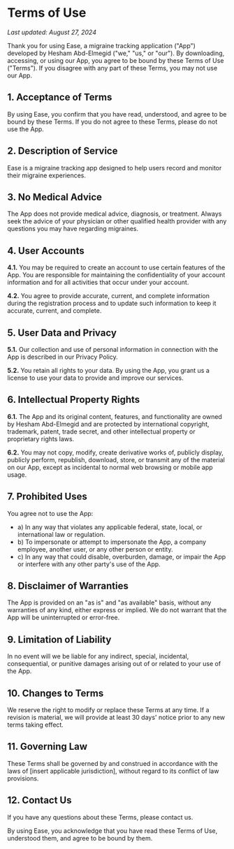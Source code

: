 # Terms of Use

_Last updated: August 27, 2024_

Thank you for using Ease, a migraine tracking application ("App") developed by Hesham Abd-Elmegid ("we," "us," or "our"). By downloading, accessing, or using our App, you agree to be bound by these Terms of Use ("Terms"). If you disagree with any part of these Terms, you may not use our App.

## 1. Acceptance of Terms
By using Ease, you confirm that you have read, understood, and agree to be bound by these Terms. If you do not agree to these Terms, please do not use the App.

## 2. Description of Service
Ease is a migraine tracking app designed to help users record and monitor their migraine experiences.

## 3. No Medical Advice
The App does not provide medical advice, diagnosis, or treatment. Always seek the advice of your physician or other qualified health provider with any questions you may have regarding migraines.

## 4. User Accounts

**4.1.** You may be required to create an account to use certain features of the App. You are responsible for maintaining the confidentiality of your account information and for all activities that occur under your account.

**4.2.** You agree to provide accurate, current, and complete information during the registration process and to update such information to keep it accurate, current, and complete.

## 5. User Data and Privacy

**5.1.** Our collection and use of personal information in connection with the App is described in our Privacy Policy.

**5.2.** You retain all rights to your data. By using the App, you grant us a license to use your data to provide and improve our services.

## 6. Intellectual Property Rights

**6.1.** The App and its original content, features, and functionality are owned by Hesham Abd-Elmegid and are protected by international copyright, trademark, patent, trade secret, and other intellectual property or proprietary rights laws.

**6.2.** You may not copy, modify, create derivative works of, publicly display, publicly perform, republish, download, store, or transmit any of the material on our App, except as incidental to normal web browsing or mobile app usage.

## 7. Prohibited Uses
You agree not to use the App:

- a) In any way that violates any applicable federal, state, local, or international law or regulation.
- b) To impersonate or attempt to impersonate the App, a company employee, another user, or any other person or entity.
- c) In any way that could disable, overburden, damage, or impair the App or interfere with any other party's use of the App.

## 8. Disclaimer of Warranties
The App is provided on an "as is" and "as available" basis, without any warranties of any kind, either express or implied. We do not warrant that the App will be uninterrupted or error-free.

## 9. Limitation of Liability
In no event will we be liable for any indirect, special, incidental, consequential, or punitive damages arising out of or related to your use of the App.

## 10. Changes to Terms
We reserve the right to modify or replace these Terms at any time. If a revision is material, we will provide at least 30 days' notice prior to any new terms taking effect.

## 11. Governing Law
These Terms shall be governed by and construed in accordance with the laws of [insert applicable jurisdiction], without regard to its conflict of law provisions.

## 12. Contact Us
If you have any questions about these Terms, please contact us.

By using Ease, you acknowledge that you have read these Terms of Use, understood them, and agree to be bound by them.
